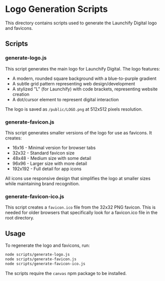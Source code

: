 # Logo Generation Scripts

This directory contains scripts used to generate the Launchify Digital logo and favicons.

## Scripts

### generate-logo.js

This script generates the main logo for Launchify Digital. The logo features:

- A modern, rounded square background with a blue-to-purple gradient
- A subtle grid pattern representing web design/development
- A stylized "L" (for Launchify) with code brackets, representing website creation
- A dot/cursor element to represent digital interaction

The logo is saved as `/public/LOGO.png` at 512x512 pixels resolution.

### generate-favicon.js

This script generates smaller versions of the logo for use as favicons. It creates:

- 16x16 - Minimal version for browser tabs
- 32x32 - Standard favicon size
- 48x48 - Medium size with some detail
- 96x96 - Larger size with more detail
- 192x192 - Full detail for app icons

All icons use responsive design that simplifies the logo at smaller sizes while maintaining brand recognition.

### generate-favicon-ico.js

This script creates a `favicon.ico` file from the 32x32 PNG favicon. This is needed for older browsers that specifically look for a favicon.ico file in the root directory.

## Usage

To regenerate the logo and favicons, run:

```bash
node scripts/generate-logo.js
node scripts/generate-favicon.js
node scripts/generate-favicon-ico.js
```

The scripts require the `canvas` npm package to be installed. 